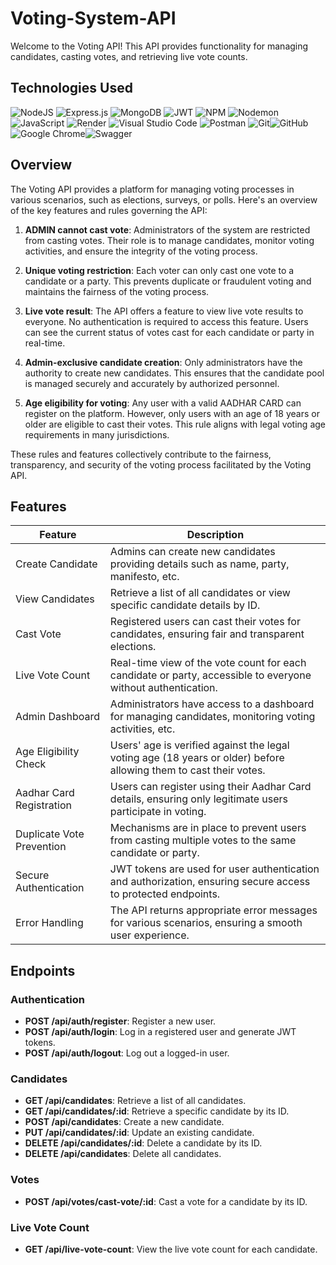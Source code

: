 # Voting-System-API

Welcome to the Voting API! This API provides functionality for managing candidates, casting votes, and retrieving live vote counts.

## Technologies Used
![NodeJS](https://img.shields.io/badge/node.js-6DA55F?style=for-the-badge&logo=node.js&logoColor=white) ![Express.js](https://img.shields.io/badge/express.js-%23404d59.svg?style=for-the-badge&logo=express&logoColor=%2361DAFB) ![MongoDB](https://img.shields.io/badge/MongoDB-%234ea94b.svg?style=for-the-badge&logo=mongodb&logoColor=white) ![JWT](https://img.shields.io/badge/JWT-black?style=for-the-badge&logo=JSON%20web%20tokens) ![NPM](https://img.shields.io/badge/NPM-%23CB3837.svg?style=for-the-badge&logo=npm&logoColor=white) ![Nodemon](https://img.shields.io/badge/NODEMON-%23323330.svg?style=for-the-badge&logo=nodemon&logoColor=%BBDEAD) ![JavaScript](https://img.shields.io/badge/javascript-%23323330.svg?style=for-the-badge&logo=javascript&logoColor=%23F7DF1E) ![Render](https://img.shields.io/badge/Render-%46E3B7.svg?style=for-the-badge&logo=render&logoColor=white) ![Visual Studio Code](https://img.shields.io/badge/Visual%20Studio%20Code-0078d7.svg?style=for-the-badge&logo=visual-studio-code&logoColor=white) ![Postman](https://img.shields.io/badge/Postman-FF6C37?style=for-the-badge&logo=postman&logoColor=white) ![Git](https://img.shields.io/badge/git-%23F05033.svg?style=for-the-badge&logo=git&logoColor=white)![GitHub](https://img.shields.io/badge/github-%23121011.svg?style=for-the-badge&logo=github&logoColor=white) ![Google Chrome](https://img.shields.io/badge/Google%20Chrome-4285F4?style=for-the-badge&logo=GoogleChrome&logoColor=white)![Swagger](https://img.shields.io/badge/-Swagger-%23Clojure?style=for-the-badge&logo=swagger&logoColor=white)

## Overview

The Voting API provides a platform for managing voting processes in various scenarios, such as elections, surveys, or polls. Here's an overview of the key features and rules governing the API:

1. **ADMIN cannot cast vote**: Administrators of the system are restricted from casting votes. Their role is to manage candidates, monitor voting activities, and ensure the integrity of the voting process.

2. **Unique voting restriction**: Each voter can only cast one vote to a candidate or a party. This prevents duplicate or fraudulent voting and maintains the fairness of the voting process.

3. **Live vote result**: The API offers a feature to view live vote results to everyone. No authentication is required to access this feature. Users can see the current status of votes cast for each candidate or party in real-time.

4. **Admin-exclusive candidate creation**: Only administrators have the authority to create new candidates. This ensures that the candidate pool is managed securely and accurately by authorized personnel.

5. **Age eligibility for voting**: Any user with a valid AADHAR CARD can register on the platform. However, only users with an age of 18 years or older are eligible to cast their votes. This rule aligns with legal voting age requirements in many jurisdictions.

These rules and features collectively contribute to the fairness, transparency, and security of the voting process facilitated by the Voting API.

## Features

| Feature                        | Description                                                                                                     |
|--------------------------------|-----------------------------------------------------------------------------------------------------------------|
| Create Candidate               | Admins can create new candidates providing details such as name, party, manifesto, etc.                        |
| View Candidates                | Retrieve a list of all candidates or view specific candidate details by ID.                                     |
| Cast Vote                      | Registered users can cast their votes for candidates, ensuring fair and transparent elections.                   |
| Live Vote Count                | Real-time view of the vote count for each candidate or party, accessible to everyone without authentication.    |
| Admin Dashboard                | Administrators have access to a dashboard for managing candidates, monitoring voting activities, etc.           |
| Age Eligibility Check          | Users' age is verified against the legal voting age (18 years or older) before allowing them to cast their votes.|
| Aadhar Card Registration       | Users can register using their Aadhar Card details, ensuring only legitimate users participate in voting.        |
| Duplicate Vote Prevention      | Mechanisms are in place to prevent users from casting multiple votes to the same candidate or party.             |
| Secure Authentication          | JWT tokens are used for user authentication and authorization, ensuring secure access to protected endpoints.   |
| Error Handling                 | The API returns appropriate error messages for various scenarios, ensuring a smooth user experience.           |


## Endpoints

### Authentication
- **POST /api/auth/register**: Register a new user.
- **POST /api/auth/login**: Log in a registered user and generate JWT tokens.
- **POST /api/auth/logout**: Log out a logged-in user.

### Candidates
- **GET /api/candidates**: Retrieve a list of all candidates.
- **GET /api/candidates/:id**: Retrieve a specific candidate by its ID.
- **POST /api/candidates**: Create a new candidate.
- **PUT /api/candidates/:id**: Update an existing candidate.
- **DELETE /api/candidates/:id**: Delete a candidate by its ID.
- **DELETE /api/candidates**: Delete all candidates.

### Votes
- **POST /api/votes/cast-vote/:id**: Cast a vote for a candidate by its ID.

### Live Vote Count
- **GET /api/live-vote-count**: View the live vote count for each candidate.
